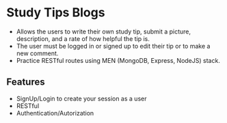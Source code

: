 # Study Tips Blogs 
* Allows the users to write their own study tip, submit a picture, description, and a rate of how helpful the tip is. 
* The user must be logged in or signed up to edit their tip or to make a new comment.
* Practice RESTful routes using MEN (MongoDB, Express, NodeJS) stack.

## Features
* SignUp/Login to create your session as a user
* RESTful
* Authentication/Autorization

